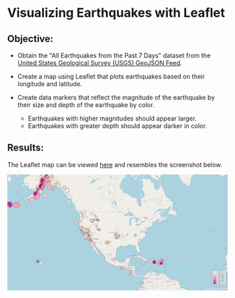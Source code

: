 # Visualizing Earthquakes with Leaflet
## Objective: 
* Obtain the "All Earthquakes from the Past 7 Days" dataset from the [United States Geological Survey (USGS) GeoJSON Feed](http://earthquake.usgs.gov/earthquakes/feed/v1.0/geojson.php).
* Create a map using Leaflet that plots earthquakes based on their longitude and latitude.
* Create data markers that reflect the magnitude of the earthquake by their size and depth of the earthquake by color. 

    * Earthquakes with higher magnitudes should appear larger.
    * Earthquakes with greater depth should appear darker in color.

## Results:
The Leaflet map can be viewed [here](https://amberleebme.github.io/visualizing-eathquakes) and resembles the screenshot below.

![Screenshot of Earthquake Map Created Using Leaflet](images/earthquake-map-screenshot.png)
